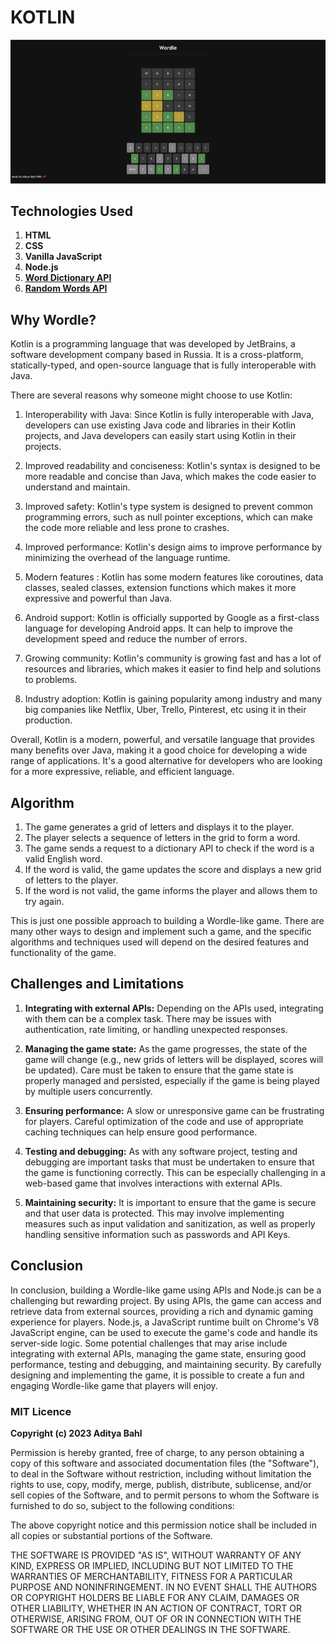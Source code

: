 # KOTLIN

![image](https://github.com/AdityaBahl/Wordle-Game/blob/main/sample.png)

## Technologies Used

1. **HTML**
2. **CSS**
3. **Vanilla JavaScript**
4. **Node.js**
5. **[Word Dictionary API](https://rapidapi.com/twinword/api/word-dictionary/)**
6. **[Random Words API](https://rapidapi.com/sheharyar566/api/random-words5/)**

## Why Wordle?

Kotlin is a programming language that was developed by JetBrains, a software development company based in Russia. It is a cross-platform, statically-typed, and open-source language that is fully interoperable with Java.

There are several reasons why someone might choose to use Kotlin:

1. Interoperability with Java: Since Kotlin is fully interoperable with Java, developers can use existing Java code and libraries in their Kotlin projects, and Java developers can easily start using Kotlin in their projects.

2. Improved readability and conciseness: Kotlin's syntax is designed to be more readable and concise than Java, which makes the code easier to understand and maintain.

3. Improved safety: Kotlin's type system is designed to prevent common programming errors, such as null pointer exceptions, which can make the code more reliable and less prone to crashes.

4. Improved performance: Kotlin's design aims to improve performance by minimizing the overhead of the language runtime.

5. Modern features : Kotlin has some modern features like coroutines, data classes, sealed classes, extension functions which makes it more expressive and powerful than Java.

6. Android support: Kotlin is officially supported by Google as a first-class language for developing Android apps. It can help to improve the development speed and reduce the number of errors.

7. Growing community: Kotlin's community is growing fast and has a lot of resources and libraries, which makes it easier to find help and solutions to problems.

8. Industry adoption: Kotlin is gaining popularity among industry and many big companies like Netflix, Uber, Trello, Pinterest, etc using it in their production.

Overall, Kotlin is a modern, powerful, and versatile language that provides many benefits over Java, making it a good choice for developing a wide range of applications. It's a good alternative for developers who are looking for a more expressive, reliable, and efficient language.

## Algorithm

1. The game generates a grid of letters and displays it to the player.
2. The player selects a sequence of letters in the grid to form a word.
3. The game sends a request to a dictionary API to check if the word is a valid English word.
4. If the word is valid, the game updates the score and displays a new grid of letters to the player.
5. If the word is not valid, the game informs the player and allows them to try again.

This is just one possible approach to building a Wordle-like game. There are many other ways to design and implement such a game, and the specific algorithms and techniques used will depend on the desired features and functionality of the game.

## Challenges and Limitations

1. **Integrating with external APIs:** Depending on the APIs used, integrating with them can be a complex task. There may be issues with authentication, rate limiting, or handling unexpected responses.

2. **Managing the game state:** As the game progresses, the state of the game will change (e.g., new grids of letters will be displayed, scores will be updated). Care must be taken to ensure that the game state is properly managed and persisted, especially if the game is being played by multiple users concurrently.

3. **Ensuring performance:** A slow or unresponsive game can be frustrating for players. Careful optimization of the code and use of appropriate caching techniques can help ensure good performance.

4. **Testing and debugging:** As with any software project, testing and debugging are important tasks that must be undertaken to ensure that the game is functioning correctly. This can be especially challenging in a web-based game that involves interactions with external APIs.

5. **Maintaining security:** It is important to ensure that the game is secure and that user data is protected. This may involve implementing measures such as input validation and sanitization, as well as properly handling sensitive information such as passwords and API Keys.

## Conclusion

In conclusion, building a Wordle-like game using APIs and Node.js can be a challenging but rewarding project. By using APIs, the game can access and retrieve data from external sources, providing a rich and dynamic gaming experience for players. Node.js, a JavaScript runtime built on Chrome's V8 JavaScript engine, can be used to execute the game's code and handle its server-side logic. Some potential challenges that may arise include integrating with external APIs, managing the game state, ensuring good performance, testing and debugging, and maintaining security. By carefully designing and implementing the game, it is possible to create a fun and engaging Wordle-like game that players will enjoy.

### MIT Licence

**Copyright (c) 2023 Aditya Bahl**

Permission is hereby granted, free of charge, to any person obtaining a copy of this software and associated documentation files (the "Software"), to deal in the Software without restriction, including without limitation the rights to use, copy, modify, merge, publish, distribute, sublicense, and/or sell copies of the Software, and to permit persons to whom the Software is furnished to do so, subject to the following conditions:

The above copyright notice and this permission notice shall be included in all copies or substantial portions of the Software.

THE SOFTWARE IS PROVIDED "AS IS", WITHOUT WARRANTY OF ANY KIND, EXPRESS OR IMPLIED, INCLUDING BUT NOT LIMITED TO THE WARRANTIES OF MERCHANTABILITY, FITNESS FOR A PARTICULAR PURPOSE AND NONINFRINGEMENT. IN NO EVENT SHALL THE AUTHORS OR COPYRIGHT HOLDERS BE LIABLE FOR ANY CLAIM, DAMAGES OR OTHER LIABILITY, WHETHER IN AN ACTION OF CONTRACT, TORT OR OTHERWISE, ARISING FROM, OUT OF OR IN CONNECTION WITH THE SOFTWARE OR THE USE OR OTHER DEALINGS IN THE SOFTWARE.
